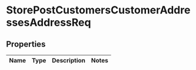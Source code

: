 # StorePostCustomersCustomerAddressesAddressReq

## Properties
Name | Type | Description | Notes
------------ | ------------- | ------------- | -------------
